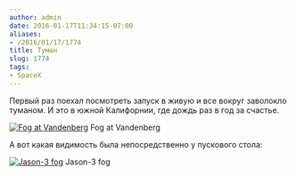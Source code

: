 ```yaml
---
author: admin
date: 2016-01-17T11:34:15-07:00
aliases:
- /2016/01/17/1774
title: Туман
slug: 1774
tags:
- SpaceX
---
```


Первый раз поехал посмотреть запуск в живую и все вокруг заволокло туманом. И это в южной Калифорнии, где дождь раз в год за счастье.

[![Fog at Vandenberg](/2016/01/14530552316051871675109.jpg)](/2016/01/14530552316051871675109.jpg) Fog at Vandenberg

А вот какая видимость была непосредственно у пускового стола:

[![Jason-3 fog](/2016/01/jason-3-fog.jpg)](/2016/01/jason-3-fog.jpg) Jason-3 fog

<!--more-->
